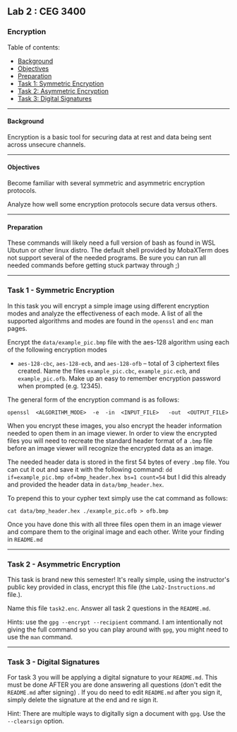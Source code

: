## Lab 2 : CEG 3400

### Encryption

Table of contents:
* [Background](Lab2-Instructions.md#background)
* [Objectives](Lab2-Instructions.md#objectives)
* [Preparation](Lab2-Instructions.md#preparation)
* [Task 1: Symmetric Encryption](Lab2-Instructions.md#task-1---symmetric-encryption)
* [Task 2: Asymmetric Encryption](Lab2-Instructions.md#task-2---asymmetric-encryption)
* [Task 3: Digital Signatures](Lab2-Instructions.md#task-3---digital-signatures)

---

#### Background

Encryption is a basic tool for securing data at rest and data being sent across unsecure 
channels.

---

#### Objectives

Become familiar with several symmetric and asymmetric encryption protocols.

Analyze how well some encryption protocols secure data versus others.

---

#### Preparation

These commands will likely need a full version of bash as found in WSL Ubutun or other 
linux distro.  The default shell provided by MobaXTerm does not support several of the 
needed programs.  Be sure you can run all needed commands before getting stuck 
partway through ;)

---

### Task 1 - Symmetric Encryption

In this task you will encrypt a simple image using different encryption modes and analyze the 
effectiveness of each mode.  A list of all the supported algorithms and modes are found in the
`openssl` and `enc` man pages.

Encrypt the `data/example_pic.bmp` file with the aes-128 algorithm using each of the following encryption modes 
- `aes-128-cbc`, `aes-128-ecb`, and `aes-128-ofb` – total of 3 ciphertext files created.  Name the files `example_pic.cbc`, 
`example_pic.ecb`, and `example_pic.ofb`.  Make up an easy to remember encryption password when 
prompted (e.g. 12345).

The general form of the encryption command is as follows:

```
openssl  <ALGORITHM_MODE>  -e  -in  <INPUT_FILE>   -out  <OUTPUT_FILE>
```

When you encrypt these images, you also encrypt the header information needed to open them
in an image viewer.
In order to view the encrypted files you will need to recreate the standard header format
of a `.bmp` file before an image viewer will recognize the encrypted data as an image.

The needed header data is stored in the first 54 bytes of every `.bmp` file.  You can cut it out and 
save it with the following command: `dd if=example_pic.bmp of=bmp_header.hex bs=1 count=54`
but I did this already and provided the header data in `data/bmp_header.hex`.

To prepend this to your cypher text simply use the cat command as follows:

```
cat data/bmp_header.hex ./example_pic.ofb > ofb.bmp
```

Once you have done this with all three files open them in an image viewer and compare them to
the original image and each other.  Write your finding in `README.md`

---

### Task 2 - Asymmetric Encryption 

This task is brand new this semester!  It's really simple, using the instructor's public
key provided in class, encrypt this file (the `Lab2-Instructions.md` file.).

Name this file `task2.enc`.  Answer all task 2 questions in the `README.md`.

Hints: use the `gpg --encrypt --recipient` command.  I am intentionally not giving the 
full command so you can play around with `gpg`, you might need to use the `man` command.

---

### Task 3 - Digital Signatures

For task 3 you will be applying a digital signature to your `README.md`.  This must be
done AFTER you are done answering all questions (don't edit the `README.md` after signing)
.  If you do need to edit `README.md` after you sign it, simply delete the signature at the end and re sign it.

Hint: There are multiple ways to digitally sign a document with `gpg`.  Use the `--clearsign` option.

